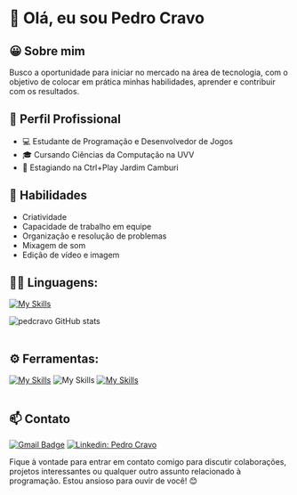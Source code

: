 # 👋 Olá, eu sou Pedro Cravo
## 😀 Sobre mim
Busco a oportunidade para iniciar no mercado na área de tecnologia, com o objetivo de colocar em prática minhas habilidades, aprender e contribuir com os resultados.

## 💼 Perfil Profissional
- 💻 Estudante de Programação e Desenvolvedor de Jogos
- 🎓 Cursando Ciências da Computação na UVV
- 🏢 Estagiando na Ctrl+Play Jardim Camburi


## 🚀 Habilidades
- Criatividade
- Capacidade de trabalho em equipe
- Organização e resolução de problemas
- Mixagem de som
- Edição de vídeo e imagem

## 👨‍💻 Linguagens: 
[![My Skills](https://skillicons.dev/icons?i=c,cpp,cs,html,css,js,latex)](https://skillicons.dev)

![pedcravo GitHub stats](https://github-readme-stats.vercel.app/api?username=pedcravo&show_icons=true&theme=transparent) <br><br>

## ⚙️ Ferramentas:
[![My Skills](https://skillicons.dev/icons?i=unreal,blender)](https://skillicons.dev)
![My Skills](https://img.icons8.com/?size=51&id=38604&format=png&color=000000)
[![My Skills](https://skillicons.dev/icons?i=godot,github,arduino,visualstudio,replit,figma,notion)](https://skillicons.dev)
<br><br>

## 📫 Contato
[![Gmail Badge](https://img.shields.io/badge/-pedroh.s.cravo@gmail.com-red?style=flat-square&logo=Gmail&logoColor=white&link=mailto:pedroh.s.cravo@gmail.com)](mailto:pedroh.s.cravo@gmail.com)
[![Linkedin: Pedro Cravo](https://img.shields.io/badge/-PedroCravo-blue?style=flat-square&logo=Linkedin&logoColor=white&link=https://www.linkedin.com/in/pedro-cravo-413710174/)](https://www.linkedin.com/in/pedro-cravo-413710174/)<br>

Fique à vontade para entrar em contato comigo para discutir colaborações, projetos interessantes ou qualquer outro assunto relacionado à programação. Estou ansioso para ouvir de você! 😊
